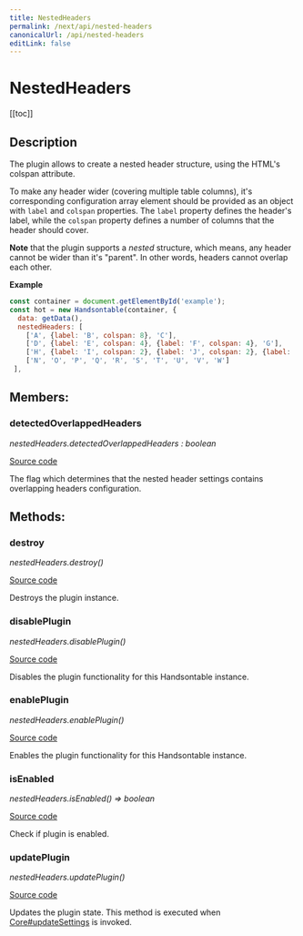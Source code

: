 ```yaml
---
title: NestedHeaders
permalink: /next/api/nested-headers
canonicalUrl: /api/nested-headers
editLink: false
---
```


# NestedHeaders

[[toc]]

## Description


The plugin allows to create a nested header structure, using the HTML's colspan attribute.

To make any header wider (covering multiple table columns), it's corresponding configuration array element should be
provided as an object with `label` and `colspan` properties. The `label` property defines the header's label,
while the `colspan` property defines a number of columns that the header should cover.

__Note__ that the plugin supports a *nested* structure, which means, any header cannot be wider than it's "parent". In
other words, headers cannot overlap each other.

**Example**  
```js
const container = document.getElementById('example');
const hot = new Handsontable(container, {
  data: getData(),
  nestedHeaders: [
    ['A', {label: 'B', colspan: 8}, 'C'],
    ['D', {label: 'E', colspan: 4}, {label: 'F', colspan: 4}, 'G'],
    ['H', {label: 'I', colspan: 2}, {label: 'J', colspan: 2}, {label: 'K', colspan: 2}, {label: 'L', colspan: 2}, 'M'],
    ['N', 'O', 'P', 'Q', 'R', 'S', 'T', 'U', 'V', 'W']
 ],
```

## Members:

### detectedOverlappedHeaders

_nestedHeaders.detectedOverlappedHeaders : boolean_

[Source code](https://github.com/handsontable/handsontable/blob/develop/src/plugins/nestedHeaders/nestedHeaders.js#L73)

The flag which determines that the nested header settings contains overlapping headers
configuration.


## Methods:

### destroy

_nestedHeaders.destroy()_

[Source code](https://github.com/handsontable/handsontable/blob/develop/src/plugins/nestedHeaders/nestedHeaders.js#L547)

Destroys the plugin instance.



### disablePlugin

_nestedHeaders.disablePlugin()_

[Source code](https://github.com/handsontable/handsontable/blob/develop/src/plugins/nestedHeaders/nestedHeaders.js#L140)

Disables the plugin functionality for this Handsontable instance.



### enablePlugin

_nestedHeaders.enablePlugin()_

[Source code](https://github.com/handsontable/handsontable/blob/develop/src/plugins/nestedHeaders/nestedHeaders.js#L87)

Enables the plugin functionality for this Handsontable instance.



### isEnabled

_nestedHeaders.isEnabled() ⇒ boolean_

[Source code](https://github.com/handsontable/handsontable/blob/develop/src/plugins/nestedHeaders/nestedHeaders.js#L80)

Check if plugin is enabled.



### updatePlugin

_nestedHeaders.updatePlugin()_

[Source code](https://github.com/handsontable/handsontable/blob/develop/src/plugins/nestedHeaders/nestedHeaders.js#L115)

Updates the plugin state. This method is executed when [Core#updateSettings](./Core/#updateSettings) is invoked.


